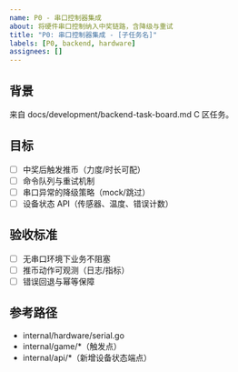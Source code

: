 ```yaml
---
name: P0 - 串口控制器集成
about: 将硬件串口控制纳入中奖链路，含降级与重试
title: "P0: 串口控制器集成 - [子任务名]"
labels: [P0, backend, hardware]
assignees: []
---
```


## 背景
来自 docs/development/backend-task-board.md C 区任务。

## 目标
- [ ] 中奖后触发推币（力度/时长可配）
- [ ] 命令队列与重试机制
- [ ] 串口异常的降级策略（mock/跳过）
- [ ] 设备状态 API（传感器、温度、错误计数）

## 验收标准
- [ ] 无串口环境下业务不阻塞
- [ ] 推币动作可观测（日志/指标）
- [ ] 错误回退与幂等保障

## 参考路径
- internal/hardware/serial.go
- internal/game/*（触发点）
- internal/api/*（新增设备状态端点）

